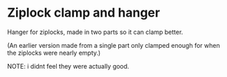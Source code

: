 
# Ziplock clamp and hanger
Hanger for ziplocks, made in two parts so it can clamp better. 

(An earlier version made from a single part only clamped enough 
for when the ziplocks were nearly empty.)

NOTE: i didnt feel they were actually good.
